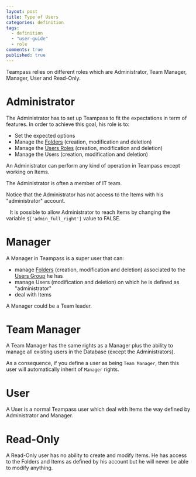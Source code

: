 ```yaml
---
layout: post
title: Type of Users
categories: definition
tags: 
  - definition
  - "user-guide"
  - role
comments: true
published: true
---
```





<div style="message">
Teampass relies on different roles which are Administrator, Team Manager, Manager, User and Read-Only.
</div>

# Administrator

The Administrator has to set up Teampass to fit the expectations in term of features.
In order to achieve this goal, his role is to:

* Set the expected options
* Manage the [Folders](./2014-04-20-managing-folders) (creation, modification and deletion)
* Manage the [Users Roles](./2014-04-20-managing-roles) (creation, modification and deletion)
* Manage the Users (creation, modification and deletion)

An Administrator can perform any kind of operation in Teampass except working on Items.

The Administrator is often a member of IT team.

Notice that the Administrator has not access to the Items with his "administrator" account.

<i class="fa fa-bell" style="margin-right:10px;"></i>It is possible to allow Administrator to reach Items by changing the variable `$['admin_full_right']` value to FALSE.

# Manager

A Manager in Teampass is a super user that can:

* manage [Folders](./2014-04-20-managing-folders) (creation, modification and deletion) associated to the [Users Group]() he has
* manage Users (modification and deletion) on which he is defined as "administrator"
* deal with Items

A Manager could be a Team leader.

# Team Manager

A Team Manager has the same rights as a Manager plus the ability to manage all existing users in the Database (except the Administrators).

As a consequence, if you define a user as being `Team Manager`, then this user will automatically inherit of `Manager` rights.

# User

A User is a normal Teampass user which deal with Items the way defined by Administrator and Manager.

# Read-Only

A Read-Only user has no ability to create and modify Items. He has access to the Folders and Items as defined by his account but he will never be able to modify anything.